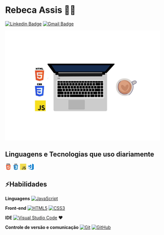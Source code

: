 # Rebeca Assis 👩‍💻

[![Linkedin Badge](https://img.shields.io/badge/-Rebeca%20Assis-081a28?style=flat-square&logo=Linkedin&logoColor=white&link=https://www.linkedin.com/in/rebeca-oliveira-assis/)](https://www.linkedin.com/in/rebeca-oliveira-assis/)
[![Gmail Badge](https://img.shields.io/badge/-rebeca.oassis@hotmail.com-081a28?style=flat-square&logo=Gmail&logoColor=white&link=mailto:rebeca.oassis@hotmail.com)](mailto:rebeca.oassis@hotmail.com)


<p align="left">
  <img src="rebeca-assis.jpg" width="500" title="banner">
</p>

## Linguagens e Tecnologias que uso diariamente
<code><img height="20" src="https://raw.githubusercontent.com/github/explore/80688e429a7d4ef2fca1e82350fe8e3517d3494d/topics/html/html.png"></code>
<code><img height="20" src="https://raw.githubusercontent.com/github/explore/80688e429a7d4ef2fca1e82350fe8e3517d3494d/topics/css/css.png"></code>
<code><img height="20" src="https://raw.githubusercontent.com/github/explore/80688e429a7d4ef2fca1e82350fe8e3517d3494d/topics/javascript/javascript.png"></code>
<code><img height="20" src="https://raw.githubusercontent.com/github/explore/80688e429a7d4ef2fca1e82350fe8e3517d3494d/topics/visual-studio-code/visual-studio-code.png"></code>

## ⚡Habilidades

**Linguagens**
[![JavaScript](https://img.shields.io/badge/-JavaScript-black?style=flat-square&logo=javascript&link=https://github.com/RebecaAssis/)](https://github.com/RebecaAssis/)

**Front-end**
[![HTML5](https://img.shields.io/badge/-HTML5-E34F26?style=flat-square&logo=html5&logoColor=white&link=https://github.com/heliogsantos/)](https://github.com/RebecaAssis/)
[![CSS3](https://img.shields.io/badge/-CSS3-1572B6?style=flat-square&logo=css3&link=https://github.com/RebecaAssis/)](https://github.com/RebecaAssis/)

**IDE**
[![Visual Studio Code](https://img.shields.io/badge/-Visual%20Studio%20Code-007ACC?style=flat-square&logo=VisualStudioCode&link=https://github.com/RebecaAssis/)](https://github.com/RebecaAssis/) ❤️

**Controle de versão e comunicação**
[![Git](https://img.shields.io/badge/-Git-black?style=flat-square&logo=git&link=https://github.com/RebecaAssis/)](https://github.com/RebecaAssis/)
[![GitHub](https://img.shields.io/badge/-GitHub-181717?style=flat-square&logo=github&link=https://github.com/RebecaAssis/)](https://github.com/RebecaAssis/)

